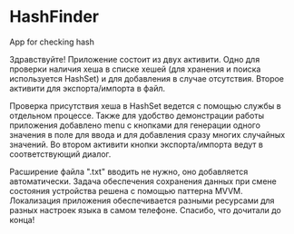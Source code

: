# HashFinder
App for checking hash

   Здравствуйте! Приложение состоит из двух активити.
Одно для проверки наличия хеша в списке хешей
(для хранения и поиска используется HashSet)
и для добавления в случае отсутствия.
Второе активити для экспорта/импорта в файл.

  Проверка присутствия хеша в HashSet ведется с помощью
службы в отдельном процессе. Также для удобство демонстрации
работы приложения добавлено menu с кнопками для генерации одного значения
в поле для ввода и для добавления сразу многих случайных значений.
Во втором активити кнопки экспорта/импорта ведут в соответствующий диалог. 

   Расширение файла ".txt" вводить не нужно,
оно добавляется автоматически. Задача обеспечения
сохранения данных при смене состояния устройства решена
с помощью паттерна MVVM. Локализация приложения
обеспечивается разными ресурсами для разных
настроек языка в самом телефоне.
Спасибо, что дочитали до конца!
